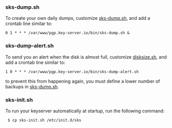### sks-dump.sh
To create your own daily dumps, customize [sks-dump.sh](sks-dump.sh), and add a crontab line similar to:
```crontab
0 1 * * * /var/www/pgp.key-server.io/bin/sks-dump.sh &
```
### sks-dump-alert.sh
To send you an alert when the disk is almost full, customize [disksize.sh](disksize.sh), and add a crontab line similar to:
```crontab
1 0 * * * /var/www/pgp.key-server.io/bin/sks-dump-alert.sh
```
to prevent this from happening again, you must define a lower number of backups in [sks-dump.sh](sks-dump.sh).
### sks-init.sh
To run your keyserver automatically at startup, run the following command:
```bash
 $ cp sks-init.sh /etc/init.d/sks
```
